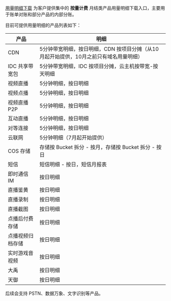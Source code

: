 [用量明细下载](https://console.cloud.tencent.com/expense/bill/dosageDownload) 为客户提供集中的 **按量计费** 月结类产品用量明细下载入口，主要用于账单对账和部分产品的内部分账。


目前可提供用量明细的产品列表如下：

| 产品       | 明细                                       |
| -------- | ---------------------------------------- |
| CDN      | 5分钟带宽明细，按日明细，CDN 按项目分摊（从10月起开始提供，10月之前只有域名用量明细） |
| IDC 共享带宽包 | 5分钟带宽明细，IDC 按项目分摊，云主机按带宽-按天明细             |
| 视频直播     | 5分钟明细，按日明细                               |
| 视频点播     | 5分钟明细，按日明细                               |
| 视频直播 P2P  | 5分钟明细，按日明细                               |
| 互动直播     | 5分钟明细，按日明细                               |
| 对等连接     | 5分钟明细，按日明细                               |
| 云联网 | 5分钟明细（7月起开始提供）                                     |
| COS 存储    | 存储按 Bucket 拆分 - 按月，存储按 Bucket 拆分 - 按日            |
| 短信       | 短信明细 - 按日，短信月报表                            |
| 即时通信 IM       | 按日明细                                     |
| 直播鉴黄     | 按日明细                                     |
| 直播录制     | 按日明细                                     |
| 直播截图     | 按日明细                                     |
| 点播后付费存储  | 按日明细                                     |
| 点播视频归档存储 | 按日明细                                     |
| 实时游戏音视频  | 按日明细                                     |
| 大禹       | 按日明细                                     |
| 天御       | 按日明细                                     |


后续会支持 PSTN、数据万象、文字识别等产品。
